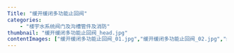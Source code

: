```yaml
---
Title: "缓开缓闭多功能止回阀"
categories:
    - "楼宇水系统阀门及沟槽管件及消防"
thumbnail: "缓开缓闭多功能止回阀_head.jpg"
contentImages: ["缓开缓闭多功能止回阀_01.jpg","缓开缓闭多功能止回阀_02.jpg","缓开缓闭多功能止回阀_03.jpg","缓开缓闭多功能止回阀_04.jpg"]
---
```

